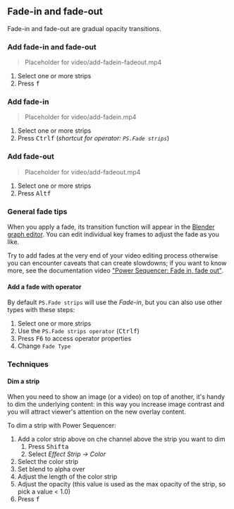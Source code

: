 ## Fade-in and fade-out

Fade-in and fade-out are gradual opacity transitions. 

### Add fade-in and fade-out

> Placeholder for video/add-fadein-fadeout.mp4

1. Select one or more strips
2. Press <kbd>f</kbd> 

### Add fade-in

> Placeholder for video/add-fadein.mp4

1. Select one or more strips
2. Press <kbd>Ctrl</kbd><kbd>f</kbd> (*shortcut for operator: `PS.Fade strips`*)

### Add fade-out

> Placeholder for video/add-fadeout.mp4

1. Select one or more strips
2. Press <kbd>Alt</kbd><kbd>f</kbd>

### General fade tips

When you apply a fade, its transition function will appear in the [Blender graph editor](https://docs.blender.org/manual/en/dev/editors/graph_editor/introduction.html). You can edit individual key frames to adjust the fade as you like.

Try to add fades at the very end of your video editing process otherwise you can encounter caveats that can create slowdowns; if you want to know more, see the documentation video ["Power Sequencer: Fade in, fade out"](https://youtu.be/7v2WLP-gqJQ?t=2m16s).

#### Add a fade with operator 
By default `PS.Fade strips` will use the *Fade-in*, but you can also use other types with these steps: 

1. Select one or more strips
2. Use the `PS.Fade strips operator` (<kbd>Ctrl</kbd><kbd>f</kbd>)
3. Press <kbd>F6</kbd> to access operator properties
4. Change `Fade Type`

### Techniques

#### Dim a strip
When you need to show an image (or a video) on top of another, it's handy to dim the underlying content: in this way you increase image contrast and you will attract viewer's attention on the new overlay content.

To dim a strip with Power Sequencer: 

1. Add a color strip above on che channel above the strip you want to dim
    1. Press <kbd>Shift</kbd><kbd>a</kbd> 
    2. Select *Effect Strip -> Color*
2. Select the color strip
3. Set blend to alpha over
4. Adjust the length of the color strip
5. Adjust the opacity (this value is used as the max opacity of the strip, so pick a value < 1.0)
6. Press <kbd>f</kbd> 

